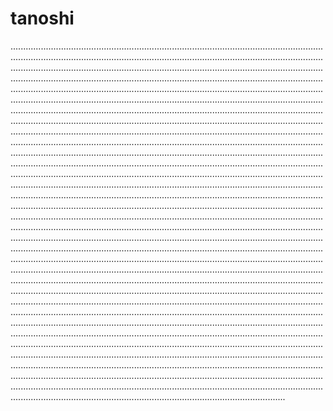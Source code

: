 # tanoshi
.........................................................................................................................................................................................................................................................................................................................................................................................................................................................................................................................................................................................................................................................................................................................................................................................................................................................................................................................................................................................................................................................................................................................................................................................................................................................................................................................................................................................................................................................................................................................................................................................................................................................................................................................................................................................................................................................................................................................................................................................................................................................................................................................................................................................................................................................................................................................................................................................................................................................................................................................................................................................................................................................................................................................................................................................................................................................................................................................................................................................................................................................................................................................................................................................................................................................................................................................................................................................................................................................................................................................................................................................................................................................................................................................................................................................................................................................................................................................................................................................................................................................................................................................................................................................................................................................................................................................................................................